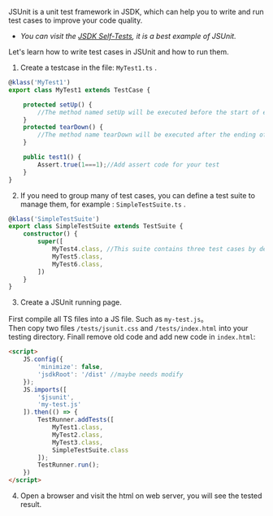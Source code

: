 JSUnit is a unit test framework in JSDK, which can help you to write and run test cases to improve your code quality.
* *You can visit the [JSDK Self-Tests](http://fengboyue.github.io/jsdk/tests/), it is a best example of JSUnit.*

Let's learn how to write test cases in JSUnit and how to run them.<br>
1. Create a testcase in the file: <code>MyTest1.ts</code> .

```typescript
@klass('MyTest1')
export class MyTest1 extends TestCase {

    protected setUp() {
        //The method named setUp will be executed before the start of each test method
    }
    protected tearDown() {
        //The method name tearDown will be executed after the ending of each test method
    }

    public test1() {
        Assert.true(1===1);//Add assert code for your test
    }
}
```

2. If you need to group many of test cases, you can define a test suite to manage them, for example : <code>SimpleTestSuite.ts</code> .

```typescript
@klass('SimpleTestSuite')
export class SimpleTestSuite extends TestSuite {
    constructor() {
        super([
            MyTest4.class, //This suite contains three test cases by default
            MyTest5.class,
            MyTest6.class,
        ])
    }
}
```

3. Create a JSUnit running page.

First compile all TS files into a JS file. Such as <code>my-test.js</code>。<br>
Then copy two files <code>/tests/jsunit.css</code> and <code>/tests/index.html</code> into your testing directory.
Finall remove old code and add new code in <code>index.html</code>: 
```html
<script>
    JS.config({
        'minimize': false,  
        'jsdkRoot': '/dist' //maybe needs modify
    });
    JS.imports([
        '$jsunit',
        'my-test.js' 
    ]).then(() => {
        TestRunner.addTests([
            MyTest1.class,
            MyTest2.class,
            MyTest3.class,
            SimpleTestSuite.class
        ]);
        TestRunner.run();
    })
</script>
```

4. Open a browser and visit the html on web server, you will see the tested result.